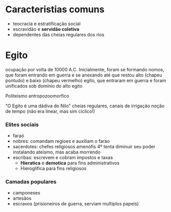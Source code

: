 # Caracteristias comuns
- teocracia e estratificação social
- escravidão e **servidão coletiva**
- dependentes das cheias regulares dos rios



# Egito
ocupação por volta de 10000 A.C.
Inicialmente, foram se formando nomos, que foram entrando em guerra e se anexando até que restou alto (chapeu pontudo) e baixo (chapeu vermelho) egito, que entraram em guerra e foram unificados sob domínio do alto egito

Politeismo antropozoomorfico

"O Egito é uma dádiva do Nilo"
	cheias regulares, canais de irrigação
	noção de tempo (não era linear, mas sim cíclico!)

### Elites sociais
- faraó
- nobres: comandam regioes e auxiliam o farao
- sacerdotes: chefes religiosos
	amenófis 4º tenta diminuir seu poder instalando ateísmo, mas acaba morrendo
- escribas: escrevem e cobram impostos e taxas
	- **Hieratica** e **demotica** para fins administrativos
	- Hieroglifica para fins religiosos

### Camadas populares
- camponeses
- artesãos
- escravos (prisioneiros de guerra, serviam multiplos papeis)